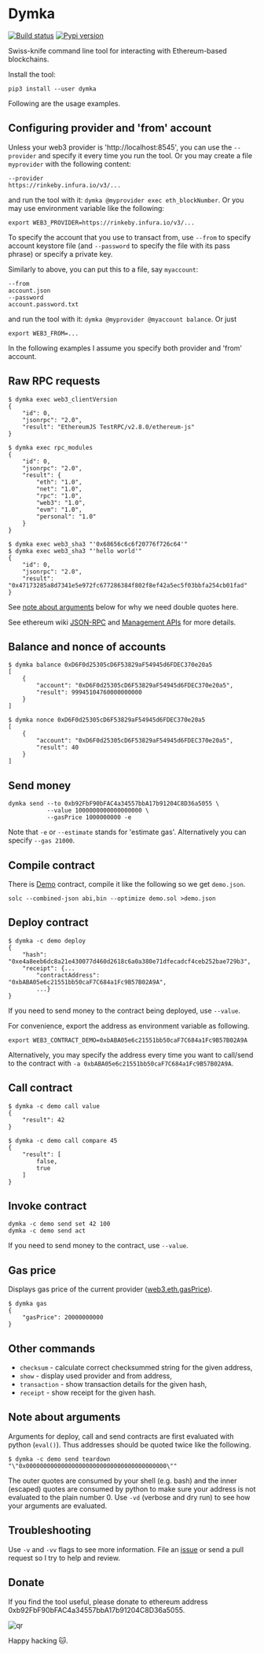 Dymka
=====

[![Build status]](https://travis-ci.org/denisglotov/dymka)
[![Pypi version]](https://pypi.org/project/dymka/)

Swiss-knife command line tool for interacting with Ethereum-based blockchains.

Install the tool:

    pip3 install --user dymka

Following are the usage examples.

[Build status]: https://travis-ci.org/denisglotov/dymka.svg?branch=master
[Pypi version]: https://img.shields.io/pypi/v/dymka.svg


Configuring provider and 'from' account
---------------------------------------

Unless your web3 provider is 'http://localhost:8545', you can use the
`--provider` and specify it every time you run the tool. Or you may create a
file `myprovider` with the following content:

    --provider
    https://rinkeby.infura.io/v3/...

and run the tool with it: `dymka @myprovider exec eth_blockNumber`. Or you may
use environment variable like the following:

    export WEB3_PROVIDER=https://rinkeby.infura.io/v3/...

To specify the account that you use to transact from, use `--from` to specify
account keystore file (and `--password` to specify the file with its pass
phrase) or specify a private key.

Similarly to above, you can put this to a file, say `myaccount`:

    --from
    account.json
    --password
    account.password.txt

and run the tool with it: `dymka @myprovider @myaccount balance`. Or just

    export WEB3_FROM=...

In the following examples I assume you specify both provider and 'from'
account.


Raw RPC requests
----------------

    $ dymka exec web3_clientVersion
    {
        "id": 0,
        "jsonrpc": "2.0",
        "result": "EthereumJS TestRPC/v2.8.0/ethereum-js"
    }

    $ dymka exec rpc_modules
    {
        "id": 0,
        "jsonrpc": "2.0",
        "result": {
            "eth": "1.0",
            "net": "1.0",
            "rpc": "1.0",
            "web3": "1.0",
            "evm": "1.0",
            "personal": "1.0"
        }
    }

    $ dymka exec web3_sha3 "'0x68656c6c6f20776f726c64'"
    $ dymka exec web3_sha3 "'hello world'"
    {
        "id": 0,
        "jsonrpc": "2.0",
        "result": "0x47173285a8d7341e5e972fc677286384f802f8ef42a5ec5f03bbfa254cb01fad"
    }

See [note about arguments] below for why we need double quotes here.

See ethereum wiki [JSON-RPC] and [Management APIs] for more details.

[note about arguments]: #note-about-arguments
[JSON-RPC]: https://github.com/ethereum/wiki/wiki/JSON-RPC
[Management APIs]: https://github.com/ethereum/go-ethereum/wiki/Management-APIs


Balance and nonce of accounts
-----------------------------

    $ dymka balance 0xD6F0d25305cD6F53829aF54945d6FDEC370e20a5
    [
        {
            "account": "0xD6F0d25305cD6F53829aF54945d6FDEC370e20a5",
            "result": 99945104760000000000
        }
    ]

    $ dymka nonce 0xD6F0d25305cD6F53829aF54945d6FDEC370e20a5
    [
        {
            "account": "0xD6F0d25305cD6F53829aF54945d6FDEC370e20a5",
            "result": 40
        }
    ]


Send money
----------

    dymka send --to 0xb92FbF90bFAC4a34557bbA17b91204C8D36a5055 \
               --value 1000000000000000000 \
               --gasPrice 1000000000 -e

Note that `-e` or `--estimate` stands for 'estimate gas'. Alternatively you
can specify `--gas 21000`.


Compile contract
----------------

There is [Demo](tests/demo.sol) contract, compile it like the following so we
get `demo.json`.

    solc --combined-json abi,bin --optimize demo.sol >demo.json


Deploy contract
---------------

    $ dymka -c demo deploy
    {
        "hash": "0xe4a8eeb6dc8a21e430077d460d2618c6a0a380e71dfecadcf4ceb252bae729b3",
        "receipt": {...
            "contractAddress": "0xbABA05e6c21551bb50caF7C684a1Fc9B57B02A9A",
            ...}
    }

If you need to send money to the contract being deployed, use `--value`.

For convenience, export the address as environment variable as following.

    export WEB3_CONTRACT_DEMO=0xbABA05e6c21551bb50caF7C684a1Fc9B57B02A9A

Alternatively, you may specify the address every time you want to call/send to
the contract with `-a 0xbABA05e6c21551bb50caF7C684a1Fc9B57B02A9A`.


Call contract
-------------

    $ dymka -c demo call value
    {
        "result": 42
    }

    $ dymka -c demo call compare 45
    {
        "result": [
            false,
            true
        ]
    }


Invoke contract
---------------

    dymka -c demo send set 42 100
    dymka -c demo send act

If you need to send money to the contract, use `--value`.


Gas price
---------

Displays gas price of the current provider
([web3.eth.gasPrice](https://web3js.readthedocs.io/en/v1.2.0/web3-eth.html#getgasprice)).

    $ dymka gas
    {
        "gasPrice": 20000000000
    }


Other commands
--------------

* `checksum` - calculate correct checksummed string for the given address,
* `show` - display used provider and from address,
* `transaction` - show transaction details for the given hash,
* `receipt` - show receipt for the given hash.


Note about arguments
--------------------

Arguments for deploy, call and send contracts are first evaluated with python
(`eval()`). Thus addresses should be quoted twice like the following.

    $ dymka -c demo send teardown "\"0x0000000000000000000000000000000000000000\""

The outer quotes are consumed by your shell (e.g. bash) and the inner
(escaped) quotes are consumed by python to make sure your address is not
evaluated to the plain number 0. Use `-vd` (verbose and dry run) to see how
your arguments are evaluated.


Troubleshooting
---------------

Use `-v` and `-vv` flags to see more information. File an [issue]
or send a pull request so I try to help and review.

[issue]: https://github.com/denisglotov/dymka/issues/new


Donate
------

If you find the tool useful, please donate to ethereum address
0xb92FbF90bFAC4a34557bbA17b91204C8D36a5055.

![qr](https://denisglotov.github.io/dymka/0xb92FbF90bFAC4a34557bbA17b91204C8D36a5055.png)

Happy hacking 🐱.
